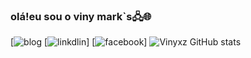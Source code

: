 ### olá!eu sou o viny mark`s🖧🌐
[![blog](https://img.shields.io/badge/dev.to-0A0A0A?style=for-the-badge&logo=devdotto&logoColor=white)
[![linkdlin](https://www.linkedin.com/in/vinicius-marques-6b181b75  )]
[![facebook](https://img.shields.io/badge/Facebook-1877F2?style=for-the-badge&logo=facebook&logoColor=white)]
![Vinyxz GitHub stats](https://github-readme-stats.vercel.app/api?username=Vinyxz&show_icons=true&theme=dracula)
